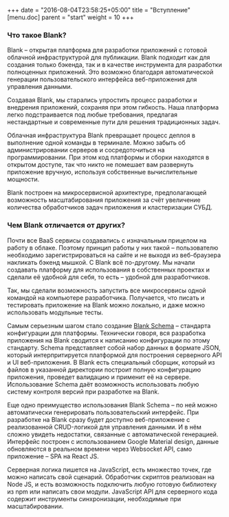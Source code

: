 +++
date = "2016-08-04T23:58:25+05:00"
title = "Вступление"
[menu.doc]
    parent = "start"
    weight = 10
+++


### Что такое Blank?
Blank – открытая платформа для разработки приложений с готовой облачной инфраструктурой для публикации.
Blank подходит как для создания только бэкенда, так и в качестве инструмента для разработки полноценных приложений.
Это возможно благодаря автоматической генерации пользовательского интерфейса веб-приложения для управления данными.

Создавая Blank, мы старались упростить процесс разработки и внедрения приложений, сохраняя при этом гибкость.
Наша платформа легко подстраивается под любые требования, предлагая нестандартные и современные пути для решения традиционных задач.

Облачная инфраструктура Blank превращает процесс деплоя в выполнение одной команды в терминале. Можно забыть
об администрировании серверов и сосредоточиться на программировании. При этом код платформы и сборки находятся в открытом доступе,
так что никто не помешает вам развернуть приложение вручную, используя собственные вычислительные мощности.

Blank построен на микросервисной архитектуре, предполагающей возможность масштабирования приложения за счёт увеличение количества
обработчиков задач приложения и кластеризации СУБД.

### Чем Blank отличается от других?
Почти все BaaS сервисы создавались с изначальным прицелом на работу в облаке. Поэтому принцип работы у них такой – пользователю необходимо
зарегистрироваться на сайте и не выходя из веб-браузера накликать бэкенд мышкой. С Blank всё по-другому. Мы начали
создавать платформу для использования в собственных проектах и сделали её удобной для себя, то есть – удобной для разработчиков.

Так, мы сделали возможность запустить все микросервисы одной командой на компьютере разработчика. Получается, что писать и тестировать
приложение на Blank можно локально, и даже можно использовать модульные тесты.

Самым серьезным шагом стало создание [Blank Schema](/doc/schema) – стандарта конфигурации для платформы. Технически говоря, вся разработка приложения
на Blank сводится к написанию конфигурации по этому стандарту. Schema представляет собой набор данных в формате JSON, который интерпритируется
платформой для построения серверного API и UI веб-приложения. В Blank eсть специальный сборщик, который из файлов в указанной
директории построит полную конфигурацию приложения, проведет валидацию и применит её на сервере. Использование Schema даёт
возможность использовать любую систему контроля версий при разработке на Blank.

Еще одно преимущество использования Blank Schema – по ней можно автоматически генерировать пользовательский интерфейс. При разработке
на Blank сразу будет доступно веб-приложение с реализованной CRUD-логикой для управления данными. И в нём сложно увидеть недостатки,
связанные с автоматической генерацией. Интерфейс построен с использованием Google Material design, данные обновляются в реальном
времени через Websocket API, само приложение – SPA на React JS.

Серверная логика пишется на JavaScript, есть множество точек, где можно написать свой сценарий. Обработчик скриптов реализован на
Node JS, и есть возможность подключить любую готовую библиотеку из npm или написать свои модули. JavaScript API для серверного кода содержит
инструменты синхронизации, необходимые при масштабировании.
